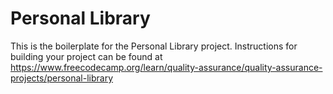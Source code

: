 # Personal Library

This is the boilerplate for the Personal Library project. Instructions for building your project can be found
at https://www.freecodecamp.org/learn/quality-assurance/quality-assurance-projects/personal-library
